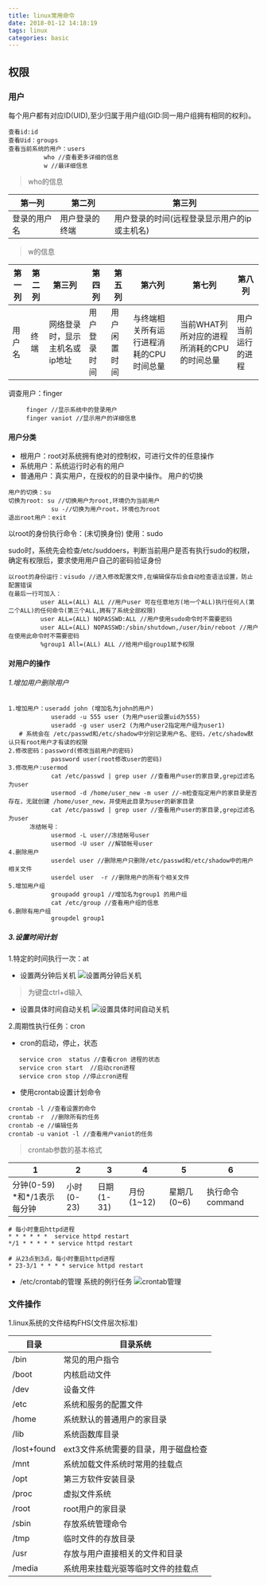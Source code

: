 ```yaml
---
title: linux常用命令
date: 2018-01-12 14:18:19
tags: linux
categories: basic
---
```

## 权限
### 用户
每个用户都有对应ID(UID),至少归属于用户组(GID:同一用户组拥有相同的权利)。
```
查看id:id
查看Uid：groups
查看当前系统的用户：users
          who //查看更多详细的信息
          w //最详细信息
```
 
>who的信息

第一列|第二列|第三列
--|--|--
登录的用户名|用户登录的终端|用户登录的时间(远程登录显示用户的ip或主机名)

>w的信息

第一列|第二列|第三列|第四列|第五列|第六列|第七列|第八列
--|--|--|--|--|--|--|--
用户名|终端|网络登录时，显示主机名或ip地址|用户登录时间|用户闲置时间|与终端相关所有运行进程消耗的CPU时间总量|当前WHAT列所对应的进程所消耗的CPU的时间总量|用户当前运行的进程

调查用户：finger
```
     finger //显示系统中的登录用户
     finger vaniot //显示用户的详细信息
```
#### 用户分类
- 根用户：root对系统拥有绝对的控制权，可进行文件的任意操作
- 系统用户：系统运行时必有的用户
- 普通用户：真实用户，在授权的的目录中操作。
用户的切换
```
用户的切换：su
切换为root: su //切换用户为root,环境仍为当前用户
            su -//切换为用户root，环境也为root
退出root用户：exit
```
以root的身份执行命令：(未切换身份)
使用：sudo

sudo时，系统先会检查/etc/suddoers，判断当前用户是否有执行sudo的权限，确定有权限后，要求使用用户自己的密码验证身份

```
以root的身份运行：visudo //进入修改配置文件,在编辑保存后会自动检查语法设置，防止配置错误
在最后一行可加入：
         user ALL=(ALL) ALL //用户user 可在任意地方(地一个ALL)执行任何人(第二个ALL)的任何命令(第三个ALL,拥有了系统全部权限)
         user ALL=(ALL) NOPASSWD:ALL //用户使用sudo命令时不需要密码
         user ALL=(ALL) NOPASSWD:/sbin/shutdown,/user/bin/reboot //用户在使用此命令时不需要密码
         %group1 All=(ALL) ALL //给用户组group1赋予权限
```
#### 对用户的操作
###### 1.增加用户删除用户
```
1.增加用户：useradd john (增加名为john的用户)
            useradd -u 555 user (为用户user设置uid为555) 
            useradd -g user user2 (为用户user2指定用户组为user1)
   # 系统会在 /etc/passwd和/etc/shadow中分别记录用户名、密码，/etc/shadow默认只有root用户才有读的权限
2.修改密码：password(修改当前用户的密码)  
            password user(root修改user的密码) 
3.修改用户:usermod
            cat /etc/passwd | grep user //查看用户user的家目录,grep过滤名为user
            usermod -d /home/user_new -m user //-m检查指定用户的家目录是否存在，无就创建 /home/user_new，并使用此目录为user的新家目录
            cat /etc/passwd | grep user //查看用户user的家目录,grep过滤名为user
      冻结帐号：
            usermod -L user//冻结帐号user
            usermod -U user //解锁帐号user
4.删除用户
            userdel user //删除用户只删除/etc/passwd和/etc/shadow中的用户相关文件
            userdel user  -r //删除用户的所有个相关文件
5.增加用户组
            groupadd group1 //增加名为group1 的用户组
            cat /etc/group //查看用户组的信息
6.删除有用户组
            groupdel group1
```
##### 3.设置时间计划
   1.特定的时间执行一次：at
   
   -  设置两分钟后关机
   ![设置两分钟后关机](https://raw.githubusercontent.com/Vaniot-s/picture/master/2018-01-13%2023-08-31.png)
   ><EOT>为键盘ctrl+d输入
 
   - 设置具体时间自动关机
       ![设置具体时间自动关机](https://raw.githubusercontent.com/Vaniot-s/picture/master/2018-01-13%2023-39-07.png)
   
2.周期性执行任务：cron

- cron的启动，停止，状态
```
   service cron  status //查看cron 进程的状态
   service cron start  //启动cron进程
   service cron stop //停止cron进程
``` 
- 使用crontab设置计划命令
```
crontab -l //查看设置的命令
crontab -r  //删除所有的任务
crontab -e //编辑任务
crontab -u vaniot -l //查看用户vaniot的任务
```
>crontab参数的基本格式

1|2|3|4|5|6
--|--|--|--|--|--
分钟(0-59) \*和*/1表示每分钟|小时(0-23)|日期(1-31)|月份(1~12)|星期几(0~6)|执行命令command
   
```
# 每小时重启httpd进程
* * * * * *  service httpd restart
*/1 * * * * * service httpd restart

# 从23点到3点，每小时重启httpd进程
* 23-3/1 * * * * service httpd restart
```
- /etc/crontab的管理
 系统的例行任务
 ![crontab管理](https://github.com/Vaniot-s/picture/blob/master/2018-01-15%2021-16-37.png?raw=true)
### 文件操作
1.linux系统的文件结构FHS(文件层次标准)

目录|目录系统
--|--
/bin|常见的用户指令
/boot|内核启动文件
/dev|设备文件
/etc|系统和服务的配置文件
/home|系统默认的普通用户的家目录
/lib|系统函数库目录
/lost+found|ext3文件系统需要的目录，用于磁盘检查
/mnt|系统加载文件系统时常用的挂载点
/opt|第三方软件安装目录
/proc|虚拟文件系统
/root|root用户的家目录
/sbin|存放系统管理命令
/tmp|临时文件的存放目录
/usr|存放与用户直接相关的文件和目录
/media|系统用来挂载光驱等临时文件的挂载点







